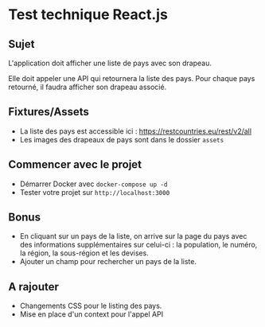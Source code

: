 # Test technique React.js

## Sujet

L'application doit afficher une liste de pays avec son drapeau.

Elle doit appeler une API qui retournera la liste des pays. Pour chaque pays retourné, il faudra afficher son drapeau associé.

## Fixtures/Assets

* La liste des pays est accessible ici : https://restcountries.eu/rest/v2/all
* Les images des drapeaux de pays sont dans le dossier `assets`

## Commencer avec le projet

* Démarrer Docker avec `docker-compose up -d`
* Tester votre projet sur `http://localhost:3000`

## Bonus

* En cliquant sur un pays de la liste, on arrive sur la page du pays avec des informations supplémentaires sur celui-ci : la population, le numéro, la région, la sous-région et les devises.
* Ajouter un champ pour rechercher un pays de la liste.

## A rajouter

* Changements CSS pour le listing des pays.
* Mise en place d'un context pour l'appel API